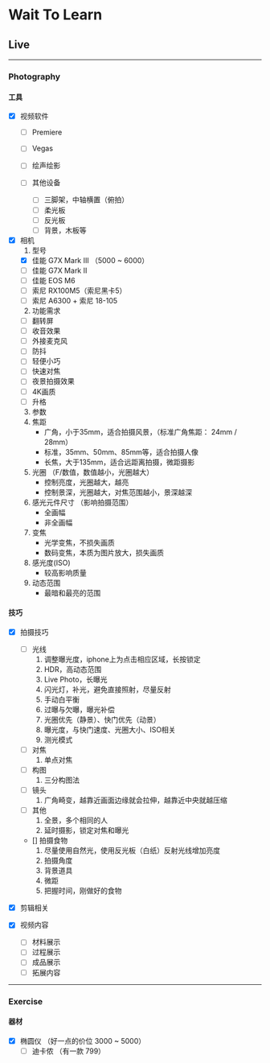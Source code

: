 # Wait To Learn

## Live
---
### Photography

#### 工具
  - [x] 视频软件
    - [ ] Premiere
    - [ ] Vegas
    - [ ] 绘声绘影

    - [ ] 其他设备
	  - [ ] 三脚架，中轴横置（俯拍）
	  - [ ] 柔光板
	  - [ ] 反光板
	  - [ ] 背景，木板等

  - [x] 相机
    1. 型号
      - [x] 佳能 G7X Mark III （5000 ~ 6000）
      - [ ] 佳能 G7X Mark II
      - [ ] 佳能 EOS M6
      - [ ] 索尼 RX100M5（索尼黑卡5）
      - [ ] 索尼 A6300 + 索尼 18-105
    2. 功能需求
      - [ ] 翻转屏
      - [ ] 收音效果
      - [ ] 外接麦克风
      - [ ] 防抖
      - [ ] 轻便小巧
      - [ ] 快速对焦
      - [ ] 夜景拍摄效果
      - [ ] 4K画质
      - [ ] 升格
    3. 参数
      1. 焦距
          - 广角，小于35mm，适合拍摄风景，（标准广角焦距： 24mm / 28mm）
          - 标准，35mm、50mm、85mm等，适合拍摄人像
          - 长焦，大于135mm，适合远距离拍摄，微距摄影
      2. 光圈 （F/数值，数值越小，光圈越大）
          - 控制亮度，光圈越大，越亮
          - 控制景深，光圈越大，对焦范围越小，景深越深
      3. 感光元件尺寸 （影响拍摄范围）
          - 全画幅
          - 非全画幅
      4. 变焦
          - 光学变焦，不损失画质
          - 数码变焦，本质为图片放大，损失画质
      5. 感光度(ISO)
          - 较高影响质量
      6. 动态范围
          - 最暗和最亮的范围

#### 技巧
  - [x] 拍摄技巧
    - [ ] 光线
        1. 调整曝光度，iphone上为点击相应区域，长按锁定
        2. HDR，高动态范围
        3. Live Photo，长曝光
        4. 闪光灯，补光，避免直接照射，尽量反射
        5. 手动白平衡
        6. 过曝与欠曝，曝光补偿
        7. 光圈优先（静景）、快门优先（动景）
        8. 曝光度，与快门速度、光圈大小、ISO相关
        9. 测光模式
    - [ ] 对焦
        1. 单点对焦
    - [ ] 构图
        1. 三分构图法
    - [ ] 镜头
        1. 广角畸变，越靠近画面边缘就会拉伸，越靠近中央就越压缩
    - [ ] 其他
        1. 全景，多个相同的人
        2. 延时摄影，锁定对焦和曝光

    - [] 拍摄食物
        1. 尽量使用自然光，使用反光板（白纸）反射光线增加亮度
        2. 拍摄角度
        3. 背景道具
        4. 微距
        5. 把握时间，刚做好的食物
  
  - [x] 剪辑相关

  - [x] 视频内容
    - [ ] 材料展示
    - [ ] 过程展示
    - [ ] 成品展示
    - [ ] 拓展内容

---
### Exercise

#### 器材
  - [x] 椭圆仪 （好一点的价位 3000 ~ 5000）
    - [ ] 迪卡侬 （有一款 799）